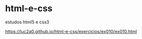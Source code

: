 # html-e-css
 estudos html5 e css3

 https://luc2a0.github.io/html-e-css/exercicios/ex010/ex010.html

 
